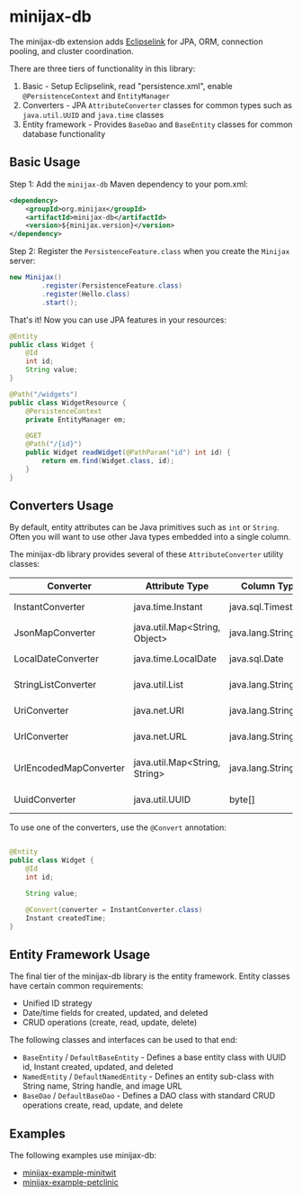 minijax-db
==========

The minijax-db extension adds [Eclipselink](http://www.eclipse.org/eclipselink/) for JPA, ORM, connection pooling, and cluster coordination.

There are three tiers of functionality in this library:
1. Basic - Setup Eclipselink, read "persistence.xml", enable `@PersistenceContext` and `EntityManager`
2. Converters - JPA `AttributeConverter` classes for common types such as `java.util.UUID` and `java.time` classes
3. Entity framework - Provides `BaseDao` and `BaseEntity` classes for common database functionality

Basic Usage
-----------

Step 1: Add the `minijax-db` Maven dependency to your pom.xml:

```xml
<dependency>
    <groupId>org.minijax</groupId>
    <artifactId>minijax-db</artifactId>
    <version>${minijax.version}</version>
</dependency>
```

Step 2: Register the `PersistenceFeature.class` when you create the `Minijax` server:

```java
new Minijax()
        .register(PersistenceFeature.class)
        .register(Hello.class)
        .start();
```

That's it!  Now you can use JPA features in your resources:

```java
@Entity
public class Widget {
    @Id
    int id;
    String value;
}

@Path("/widgets")
public class WidgetResource {
    @PersistenceContext
    private EntityManager em;

    @GET
    @Path("/{id}")
    public Widget readWidget(@PathParam("id") int id) {
        return em.find(Widget.class, id);
    }
}
```

Converters Usage
----------------

By default, entity attributes can be Java primitives such as `int` or `String`.  Often you will want to use other Java types embedded into a single column.

The minijax-db library provides several of these `AttributeConverter` utility classes:

| Converter               | Attribute Type                 | Column Type         | Strategy               |
| ----------------------- | ------------------------------ | ------------------- | ---------------------- |
| InstantConverter        | java.time.Instant              | java.sql.Timestamp  | Direct conversion      |
| JsonMapConverter        | java.util.Map<String, Object>  | java.lang.String    | JSON encoding          |
| LocalDateConverter      | java.time.LocalDate            | java.sql.Date       | Direct conversion      |
| StringListConverter     | java.util.List<String>         | java.lang.String    | Comma delimited        |
| UriConverter            | java.net.URI                   | java.lang.String    | String conversion      |
| UrlConverter            | java.net.URL                   | java.lang.String    | String conversion      |
| UrlEncodedMapConverter  | java.util.Map<String, String>  | java.lang.String    | URL encoded key value  |
| UuidConverter           | java.util.UUID                 | byte[]              | Direct conversion      |

To use one of the converters, use the `@Convert` annotation: 

```java

@Entity
public class Widget {
    @Id
    int id;

    String value;

    @Convert(converter = InstantConverter.class)
    Instant createdTime;   
}
```

Entity Framework Usage
----------------------

The final tier of the minijax-db library is the entity framework.  Entity classes have certain common requirements:
* Unified ID strategy
* Date/time fields for created, updated, and deleted
* CRUD operations (create, read, update, delete)

The following classes and interfaces can be used to that end:
* `BaseEntity` / `DefaultBaseEntity` - Defines a base entity class with UUID id, Instant created, updated, and deleted
* `NamedEntity` / `DefaultNamedEntity` - Defines an entity sub-class with String name, String handle, and image URL
* `BaseDao` / `DefaultBaseDao` - Defines a DAO class with standard CRUD operations create, read, update, and delete

Examples
--------

The following examples use minijax-db:
* [minijax-example-minitwit](https://github.com/minijax/minijax/blob/master/minijax-examples/minijax-example-minitwit)
* [minijax-example-petclinic](https://github.com/minijax/minijax/blob/master/minijax-examples/minijax-example-petclinic)

